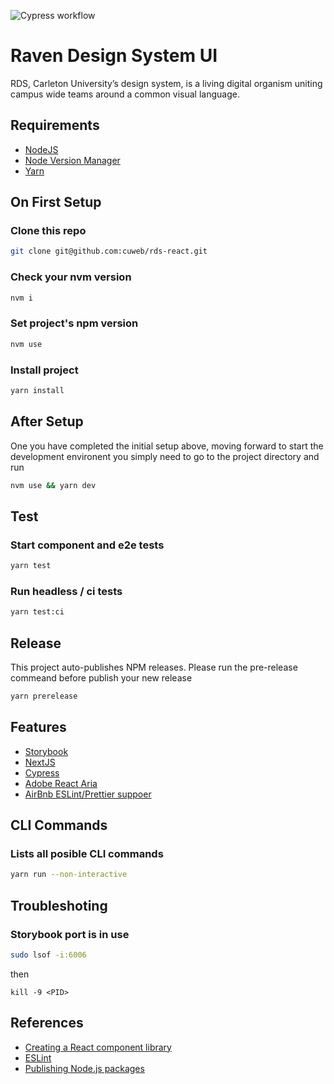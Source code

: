 ![Cypress workflow](https://github.com/cuweb/rds-react/actions/workflows/main.yml/badge.svg)

# Raven Design System UI

RDS, Carleton University’s design system, is a living digital organism uniting campus wide teams around a common visual language.

## Requirements

-   [NodeJS](https://nodejs.org/en/)
-   [Node Version Manager](https://github.com/nvm-sh/nvm)
-   [Yarn](https://yarnpkg.com/)

## On First Setup

### Clone this repo

```bash 
git clone git@github.com:cuweb/rds-react.git
```

### Check your nvm version
```bash
nvm i
```

### Set project's npm version
```bash
nvm use
```

### Install project
```bash
yarn install
```


## After Setup

One you have completed the initial setup above, moving forward to start the development environent you simply need to go to the project directory and run

```bash 
nvm use && yarn dev
```

## Test

### Start component and e2e tests

```bash 
yarn test
```

### Run headless / ci tests

```bash 
yarn test:ci
```

## Release

This project auto-publishes NPM releases. Please run the pre-release commeand before publish your new release

```bash 
yarn prerelease
```



## Features

-   [Storybook](https://storybook.js.org)
-   [NextJS](https://nextjs.org/)
-   [Cypress](https://www.cypress.io)
-   [Adobe React Aria](https://react-spectrum.adobe.com/react-aria/)
-   [AirBnb ESLint/Prettier suppoer](https://dev.to/bigyank/a-quick-guide-to-setup-eslint-with-airbnb-and-prettier-3di2)

## CLI Commands

### Lists all posible CLI commands
```bash
yarn run --non-interactive
```

## Troubleshoting

### Storybook port is in use

```bash
sudo lsof -i:6006
```

then

```
kill -9 <PID>
```

## References

-   [Creating a React component library](https://prateeksurana.me/blog/react-component-library-using-storybook-6/)
-   [ESLint](https://javascript.plainenglish.io/setting-eslint-and-prettier-on-a-react-typescript-project-2021-22993565edf9)
-   [Publishing Node.js packages](https://docs.github.com/en/actions/publishing-packages/publishing-nodejs-packages)
